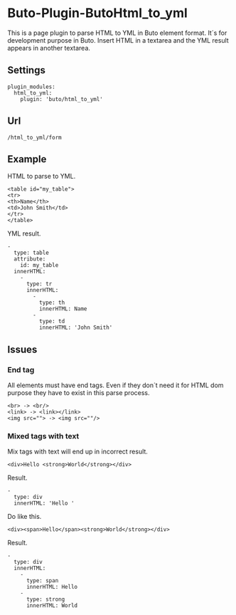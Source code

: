 # Buto-Plugin-ButoHtml_to_yml

This is a page plugin to parse HTML to YML in Buto element format. It´s for development purpose in Buto.
Insert HTML in a textarea and the YML result appears in another textarea.

## Settings

```
plugin_modules:
  html_to_yml:
    plugin: 'buto/html_to_yml'
```

## Url

```
/html_to_yml/form
```

## Example

HTML to parse to YML.

```
<table id="my_table">
<tr>
<th>Name</th>
<td>John Smith</td>
</tr>
</table>
```

YML result.

```
-
  type: table
  attribute:
    id: my_table
  innerHTML:
    -
      type: tr
      innerHTML:
        -
          type: th
          innerHTML: Name
        -
          type: td
          innerHTML: 'John Smith'
```

## Issues

### End tag

All elements must have end tags. Even if they don´t need it for HTML dom purpose they have to exist in this parse process.

```
<br> -> <br/>
<link> -> <link></link>
<img src=""> -> <img src=""/>
```

### Mixed tags with text

Mix tags with text will end up in incorrect result.

```
<div>Hello <strong>World</strong></div>
```

Result.

```
-
  type: div
  innerHTML: 'Hello '
```

Do like this.

```
<div><span>Hello</span><strong>World</strong></div>
```

Result.

```
-
  type: div
  innerHTML:
    -
      type: span
      innerHTML: Hello
    -
      type: strong
      innerHTML: World
```
